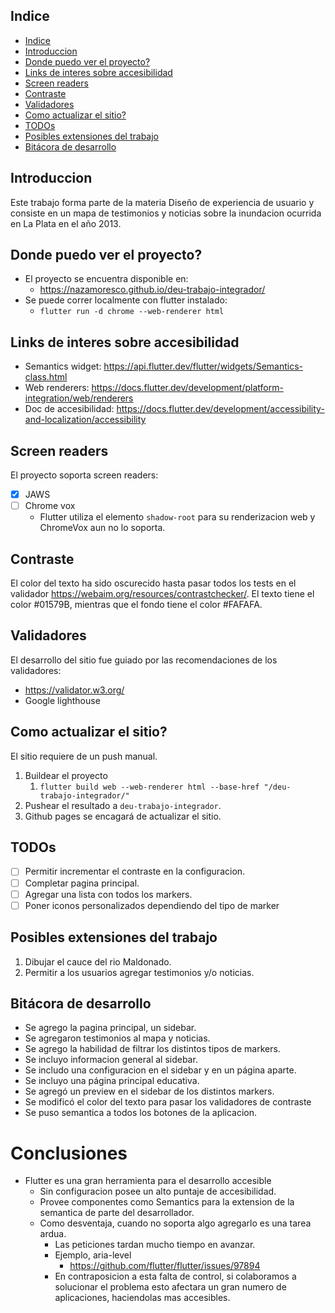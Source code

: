 ## Indice

- [Indice](#indice)
- [Introduccion](#introduccion)
- [Donde puedo ver el proyecto?](#donde-puedo-ver-el-proyecto)
- [Links de interes sobre accesibilidad](#links-de-interes-sobre-accesibilidad)
- [Screen readers](#screen-readers)
- [Contraste](#contraste)
- [Validadores](#validadores)
- [Como actualizar el sitio?](#como-actualizar-el-sitio)
- [TODOs](#todos)
- [Posibles extensiones del trabajo](#posibles-extensiones-del-trabajo)
- [Bitácora de desarrollo](#bitácora-de-desarrollo)

## Introduccion

Este trabajo forma parte de la materia Diseño de experiencia de usuario y consiste en un mapa de testimonios y noticias sobre la inundacion ocurrida en La Plata en el año 2013.

## Donde puedo ver el proyecto?

* El proyecto se encuentra disponible en:
  * https://nazamoresco.github.io/deu-trabajo-integrador/
* Se puede correr localmente con flutter instalado:
  * `flutter run -d chrome --web-renderer html`

## Links de interes sobre accesibilidad

* Semantics widget: https://api.flutter.dev/flutter/widgets/Semantics-class.html
* Web renderers: https://docs.flutter.dev/development/platform-integration/web/renderers
* Doc de accesibilidad: https://docs.flutter.dev/development/accessibility-and-localization/accessibility

## Screen readers

El proyecto soporta screen readers:

- [x] JAWS
- [ ] Chrome vox
   - Flutter utiliza el elemento `shadow-root` para su renderizacion web y ChromeVox aun no lo soporta.

## Contraste

El color del texto ha sido oscurecido hasta pasar todos los tests en el validador https://webaim.org/resources/contrastchecker/.
El texto tiene el color #01579B, mientras que el fondo tiene el color #FAFAFA.

## Validadores

El desarrollo del sitio fue guiado por las recomendaciones de los validadores:
* https://validator.w3.org/
* Google lighthouse

## Como actualizar el sitio?

El sitio requiere de un push manual.
1. Buildear el proyecto
   1. `flutter build web --web-renderer html --base-href "/deu-trabajo-integrador/"`
2. Pushear el resultado a `deu-trabajo-integrador`.
3. Github pages se encagará de actualizar el sitio.

## TODOs

- [ ] Permitir incrementar el contraste en la configuracion.
- [ ] Completar pagina principal.
- [ ] Agregar una lista con todos los markers.
- [ ] Poner iconos personalizados dependiendo del tipo de marker

## Posibles extensiones del trabajo

1. Dibujar el cauce del rio Maldonado.
2. Permitir a los usuarios agregar testimonios y/o noticias.

## Bitácora de desarrollo
- Se agrego la pagina principal, un sidebar.
- Se agregaron testimonios al mapa y noticias.
- Se agrego la habilidad de filtrar los distintos tipos de markers.
- Se incluyo informacion general al sidebar.
- Se includo una configuracion en el sidebar y en un página aparte.
- Se incluyo una página principal educativa.
- Se agregó un preview en el sidebar de los distintos markers.
- Se modificó el color del texto para pasar los validadores de contraste
- Se puso semantica a todos los botones de la aplicacion.

# Conclusiones

* Flutter es una gran herramienta para el desarrollo accesible
  * Sin configuracion posee un alto puntaje de accesibilidad.
  * Provee componentes como Semantics para la extension de la semantica de parte del desarrollador.
  * Como desventaja, cuando no soporta algo agregarlo es una tarea ardua.
    * Las peticiones tardan mucho tiempo en avanzar.
    * Ejemplo, aria-level
      * https://github.com/flutter/flutter/issues/97894
    * En contraposicion a esta falta de control, si colaboramos a solucionar el problema esto afectara un gran numero de aplicaciones, haciendolas mas accesibles.